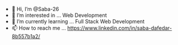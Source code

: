 - 👋 Hi, I’m @Saba-26
- 👀 I’m interested in ... Web Development
- 🌱 I’m currently learning ... Full Stack Web Development
- 📫 How to reach me ... https://www.linkedin.com/in/saba-dafedar-8b557b1a2/

<!---
Saba-26/Saba-26 is a ✨ special ✨ repository because its `README.md` (this file) appears on your GitHub profile.
You can click the Preview link to take a look at your changes.
--->
